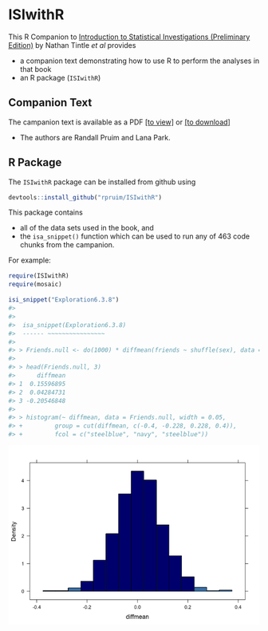 ---
---

<!-- README.md is generated from README.Rmd. Please edit that file -->



ISIwithR
=======

This R Companion to 
[Introduction to Statistical Investigations (Preliminary Edition)](http:://www.hope.edu/isi/) 
by Nathan Tintle *et al*
provides

 * a companion text demonstrating how to use R to perform the analyses in that book
 * an R package (`ISIwithR`) 

## Companion Text

 The campanion text is available as a PDF 
 [[to view]](Book/ISIwithR.pdf) or [[to download]](../../raw/master/Book/ISIwithR.pdf) 
 
  * The authors are Randall Pruim and Lana Park.  
 
## R Package

The `ISIwithR` package can be installed from github using


```r
devtools::install_github("rpruim/ISIwithR")
```

This package contains 

  * all of the data sets used in the book, and 
  * the `isa_snippet()` function which can be used to run any of 
463 code chunks from the campanion.  

For example:


```r
require(ISIwithR)
require(mosaic)
```

```r
isi_snippet("Exploration6.3.8")
#> 
#> 
#> 	isa_snippet(Exploration6.3.8)
#> 	------ ~~~~~~~~~~~~~~~~
#> 
#> > Friends.null <- do(1000) * diffmean(friends ~ shuffle(sex), data = CloseFriends)
#> 
#> > head(Friends.null, 3)
#>      diffmean
#> 1  0.15596895
#> 2  0.04284731
#> 3 -0.20546848
#> 
#> > histogram(~ diffmean, data = Friends.null, width = 0.05,
#> +         group = cut(diffmean, c(-0.4, -0.228, 0.228, 0.4)), 
#> +         fcol = c("steelblue", "navy", "steelblue"))
```

![](README-snippet-1.png) 

